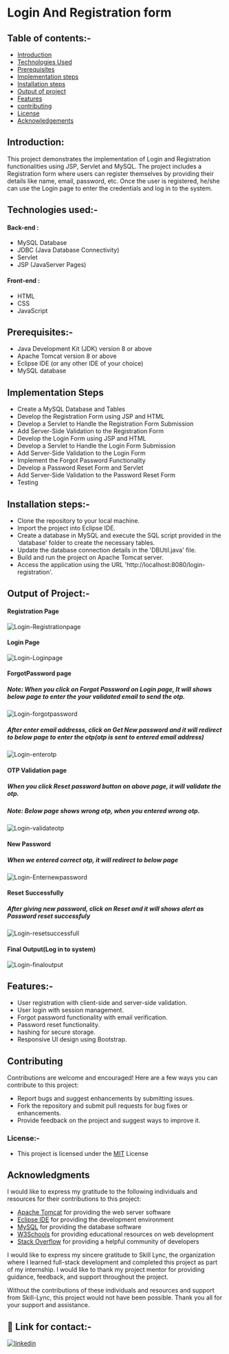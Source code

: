 # Login And Registration form

## Table of contents:-

- [Introduction](https://github.com/manikandaraj-T-N/Login/blob/main/README.md#introduction)
- [Technologies Used](https://github.com/manikandaraj-T-N/Login/blob/main/README.md#technologies-used-)
- [Prerequisites](https://github.com/manikandaraj-T-N/Login/blob/main/README.md#prerequisites-)
- [Implementation steps](https://github.com/manikandaraj-T-N/Login/blob/main/README.md#implementation-steps)
- [Installation steps](https://github.com/manikandaraj-T-N/Login/blob/main/README.md#installation-steps-)
- [Output of project](https://github.com/manikandaraj-T-N/Login/blob/main/README.md#output-of-project-)
- [Features](https://github.com/manikandaraj-T-N/Login/blob/main/README.md#features-)
- [contributing](https://github.com/manikandaraj-T-N/Login/blob/main/README.md#contributing)
- [License](https://github.com/manikandaraj-T-N/Login/blob/main/README.md#license-)
- [Acknowledgements]()

## Introduction:
This project demonstrates the implementation of Login and Registration functionalities using JSP, Servlet and MySQL. The project includes a Registration form where users can register themselves by providing their details like name, email, password, etc. Once the user is registered, he/she can use the Login page to enter the credentials and log in to the system.

## Technologies used:-

#### Back-end :
- MySQL Database 
- JDBC (Java Database Connectivity)
- Servlet
- JSP (JavaServer Pages)

#### Front-end :
- HTML 
- CSS
- JavaScript

## Prerequisites:-

- Java Development Kit (JDK) version 8 or above
- Apache Tomcat version 8 or above
- Eclipse IDE (or any other IDE of your choice)
- MySQL database

## Implementation Steps
- Create a MySQL Database and Tables
- Develop the Registration Form using JSP and HTML
- Develop a Servlet to Handle the Registration Form Submission
- Add Server-Side Validation to the Registration Form
- Develop the Login Form using JSP and HTML
- Develop a Servlet to Handle the Login Form Submission
- Add Server-Side Validation to the Login Form
- Implement the Forgot Password Functionality
- Develop a Password Reset Form and Servlet
- Add Server-Side Validation to the Password Reset Form
- Testing

## Installation steps:-

- Clone the repository to your local machine.
- Import the project into Eclipse IDE.
- Create a database in MySQL and execute the SQL script provided in the 'database' folder to create the necessary tables.
- Update the database connection details in the 'DBUtil.java' file.
- Build and run the project on Apache Tomcat server.
- Access the application using the URL 'http://localhost:8080/login-registration'.

## Output of Project:-
#### Registration Page
![Login-Registrationpage](https://user-images.githubusercontent.com/93505267/234291593-066800a0-12a7-4f0c-bb35-1cdef2734bc5.png)


#### Login Page
![Login-Loginpage](https://user-images.githubusercontent.com/93505267/234291526-6d2df10b-68e5-47b4-ae55-25000f9afacc.png)


#### ForgotPassword page

##### Note: When you click on Forgot Password on Login page, It will shows below page to enter the your validated email to send the otp.

![Login-forgotpassword](https://user-images.githubusercontent.com/93505267/234458670-3cc90d28-52d8-476e-8ccf-7ddd24d96d66.png)

##### After enter email addresss, click on Get New password and it will redirect to below page to enter the otp(otp is sent to entered email address)
![Login-enterotp](https://user-images.githubusercontent.com/93505267/234458467-12133caf-414a-4bee-853c-d235b6efb4f9.png)


#### OTP Validation page

##### When you click Reset password button on above page, it will validate the otp.
##### Note: Below page shows wrong otp, when you entered wrong otp.

![Login-validateotp](https://user-images.githubusercontent.com/93505267/234459006-fccff8c6-1fb9-484b-9b00-9f6e53465fe4.png)


#### New Password

##### When we entered correct otp, it will redirect to below page

![Login-Enternewpassword](https://user-images.githubusercontent.com/93505267/234458504-a72823ca-e508-4fd6-b3b8-5758792d5a12.png)


#### Reset Successfully

##### After giving new password, click on Reset and  it will shows alert as Password reset successfuly

![Login-resetsuccessfull](https://user-images.githubusercontent.com/93505267/234458852-24ec6948-a293-4b56-9b60-64c4b0532122.png)


#### Final Output(Log in to system)

![Login-finaloutput](https://user-images.githubusercontent.com/93505267/234458441-2d3e66e6-93b0-4bb6-9cac-2aacf2f30a11.png)

## Features:-

- User registration with client-side and server-side validation.
- User login with session management.
- Forgot password functionality with email verification.
- Password reset functionality.
-  hashing for secure storage.
- Responsive UI design using Bootstrap.

## Contributing

Contributions are welcome and encouraged! Here are a few ways you can contribute to this project:

- Report bugs and suggest enhancements by submitting issues.
- Fork the repository and submit pull requests for bug fixes or enhancements.
- Provide feedback on the project and suggest ways to improve it.


### License:-
- This project is licensed under the [MIT](https://choosealicense.com/licenses/mit/) License

## Acknowledgments

I would like to express my gratitude to the following individuals and resources for their contributions to this project:

- [Apache Tomcat](https://tomcat.apache.org/) for providing the web server software
- [Eclipse IDE](https://www.eclipse.org/) for providing the development environment
- [MySQL](https://www.mysql.com/) for providing the database software
- [W3Schools](https://www.w3schools.com/) for providing educational resources on web development
- [Stack Overflow](https://stackoverflow.com/) for providing a helpful community of developers

I would like to express my sincere gratitude to Skill Lync, the organization where I learned full-stack development and completed this project as part of my internship. I would like to thank my project mentor for providing guidance, feedback, and support throughout the project.

Without the contributions of these individuals and resources and support from Skill-Lync, this project would not have been possible. Thank you all for your support and assistance.

## 🔗 Link for contact:-

[![linkedin](https://img.shields.io/badge/linkedin-0A66C2?style=for-the-badge&logo=linkedin&logoColor=white)](https://www.linkedin.com/in/manikandaraj-t-n-834189173/)
